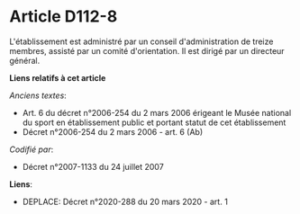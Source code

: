 # Article D112-8

L'établissement est administré par un conseil d'administration de treize membres, assisté par un comité d'orientation. Il est
dirigé par un directeur général.

**Liens relatifs à cet article**

_Anciens textes_:

  - Art. 6 du décret n°2006-254 du 2 mars 2006 érigeant le Musée national du sport en établissement public et portant statut de cet établissement
  - Décret n°2006-254 du 2 mars 2006 - art. 6 (Ab)

_Codifié par_:

  - Décret n°2007-1133 du 24 juillet 2007

**Liens**:

  - DEPLACE: Décret n°2020-288 du 20 mars 2020 - art. 1
